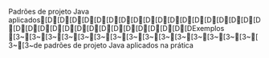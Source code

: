 Padrões de projeto Java aplicados[D[D[D[D[D[D[D[D[D[D[D[D[D[D[D[D[D[D[D[D[D[D[D[D[D[D[D[D[D[D[D[D[DExemplos [3~[3~[3~[3~[3~[3~[3~[3~[3~[3~[3~[3~[3~[3~[3~[3~[3~de padrões de projeto Java aplicados na prática
